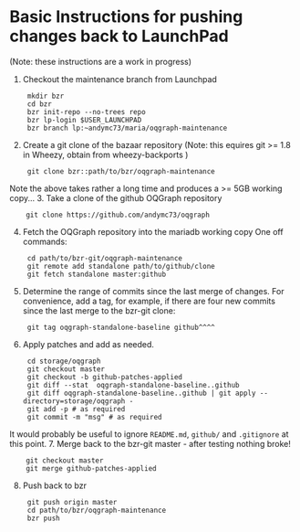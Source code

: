 Basic Instructions for pushing changes back to LaunchPad
========================================================

(Note: these instructions are a work in progress)

1. Checkout the maintenance branch from Launchpad

        mkdir bzr
        cd bzr
        bzr init-repo --no-trees repo
        bzr lp-login $USER_LAUNCHPAD
        bzr branch lp:~andymc73/maria/oqgraph-maintenance
2. Create a git clone of the bazaar repository
(Note: this equires git >= 1.8 in Wheezy, obtain from wheezy-backports )

        git clone bzr::path/to/bzr/oqgraph-maintenance
Note the above takes rather a long time and produces a >= 5GB working copy...
3. Take a clone of the github OQGraph repository

        git clone https://github.com/andymc73/oqgraph
4. Fetch the OQGraph repository into the mariadb working copy
One off commands:

        cd path/to/bzr-git/oqgraph-maintenance
        git remote add standalone path/to/github/clone
        git fetch standalone master:github
5. Determine the range of commits since the last merge of changes.
For convenience, add a tag, for example, if there are four new commits since the last merge to the bzr-git clone:

        git tag oqgraph-standalone-baseline github^^^^
6. Apply patches and add as needed.

        cd storage/oqgraph
        git checkout master
        git checkout -b github-patches-applied
        git diff --stat  oqgraph-standalone-baseline..github
        git diff oqgraph-standalone-baseline..github | git apply --directory=storage/oqgraph -
        git add -p # as required
        git commit -m "msg" # as required 
It would probably be useful to ignore `README.md`, `github/` and `.gitignore` at this point.
7. Merge back to the bzr-git master - after testing nothing broke!

        git checkout master
        git merge github-patches-applied
8. Push back to bzr

        git push origin master
        cd path/to/bzr/oqgraph-maintenance
        bzr push
